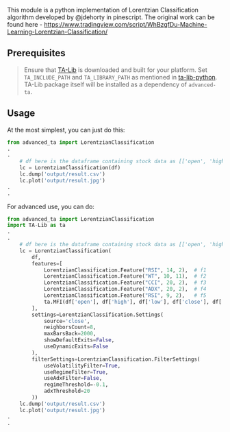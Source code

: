 This module is a python implementation of Lorentzian Classification algorithm developed by @jdehorty in pinescript. The original work can be found here - https://www.tradingview.com/script/WhBzgfDu-Machine-Learning-Lorentzian-Classification/

## Prerequisites
> Ensure that [TA-Lib](https://ta-lib.org/hdr_dw.html) is downloaded and built for your platform. Set `TA_INCLUDE_PATH` and `TA_LIBRARY_PATH` as mentioned in [ta-lib-python](https://github.com/TA-Lib/ta-lib-python#installation). TA-Lib package itself will be installed as a dependency of `advanced-ta`.

## Usage

At the most simplest, you can just do this:
```python
from advanced_ta import LorentzianClassification
.
.
    # df here is the dataframe containing stock data as [['open', 'high', 'low', 'close', 'volume']]. Notice that the column names are in lower case.
    lc = LorentzianClassification(df)
    lc.dump('output/result.csv')
    lc.plot('output/result.jpg')
.
.
```

For advanced use, you can do:
```python
from advanced_ta import LorentzianClassification
import TA-Lib as ta
.
.
    # df here is the dataframe containing stock data as [['open', 'high', 'low', 'close', 'volume']]. Notice that the column names are in lower case.
    lc = LorentzianClassification(
        df,
        features=[
            LorentzianClassification.Feature("RSI", 14, 2),  # f1
            LorentzianClassification.Feature("WT", 10, 11),  # f2
            LorentzianClassification.Feature("CCI", 20, 2),  # f3
            LorentzianClassification.Feature("ADX", 20, 2),  # f4
            LorentzianClassification.Feature("RSI", 9, 2),   # f5
            ta.MFI(df['open'], df['high'], df['low'], df['close'], df['volume']) #f6
        ],
        settings=LorentzianClassification.Settings(
            source='close',
            neighborsCount=8,
            maxBarsBack=2000,
            showDefaultExits=False,
            useDynamicExits=False
        ),
        filterSettings=LorentzianClassification.FilterSettings(
            useVolatilityFilter=True,
            useRegimeFilter=True,
            useAdxFilter=False,
            regimeThreshold=-0.1,
            adxThreshold=20
        ))
    lc.dump('output/result.csv')
    lc.plot('output/result.jpg')
.
.
```